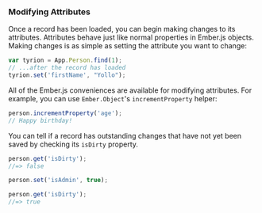 ### Modifying Attributes

Once a record has been loaded, you can begin making changes to its
attributes. Attributes behave just like normal properties in Ember.js
objects. Making changes is as simple as setting the attribute you
want to change:

```js
var tyrion = App.Person.find(1);
// ...after the record has loaded
tyrion.set('firstName', "Yollo");
```

All of the Ember.js conveniences are available for
modifying attributes. For example, you can use `Ember.Object`'s
`incrementProperty` helper:

```js
person.incrementProperty('age');
// Happy birthday!
```

You can tell if a record has outstanding changes that have not yet been
saved by checking its `isDirty` property.

```js
person.get('isDirty');
//=> false

person.set('isAdmin', true);

person.get('isDirty');
//=> true
```
